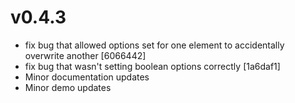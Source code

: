 # v0.4.3

- fix bug that allowed options set for one element to accidentally overwrite another [6066442]
- fix bug that wasn't setting boolean options correctly [1a6daf1]
- Minor documentation updates
- Minor demo updates
